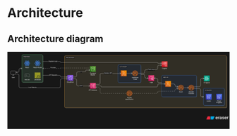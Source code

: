 # Architecture

## Architecture diagram
[![Architecture diagram](../assets/architecture-diagram.svg)](../assets/architecture-diagram.svg)
